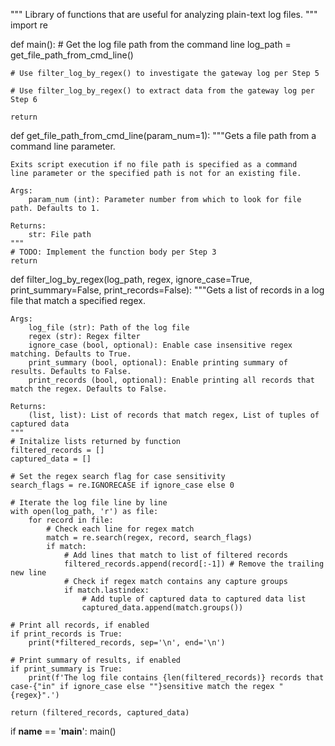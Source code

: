 """
Library of functions that are useful for analyzing plain-text log files.
"""
import re

def main():
    # Get the log file path from the command line
    log_path = get_file_path_from_cmd_line()

    # Use filter_log_by_regex() to investigate the gateway log per Step 5

    # Use filter_log_by_regex() to extract data from the gateway log per Step 6

    return

def get_file_path_from_cmd_line(param_num=1):
    """Gets a file path from a command line parameter.

    Exits script execution if no file path is specified as a command 
    line parameter or the specified path is not for an existing file.

    Args:
        param_num (int): Parameter number from which to look for file path. Defaults to 1.

    Returns:
        str: File path
    """
    # TODO: Implement the function body per Step 3
    return

def filter_log_by_regex(log_path, regex, ignore_case=True, print_summary=False, print_records=False):
    """Gets a list of records in a log file that match a specified regex.

    Args:
        log_file (str): Path of the log file
        regex (str): Regex filter
        ignore_case (bool, optional): Enable case insensitive regex matching. Defaults to True.
        print_summary (bool, optional): Enable printing summary of results. Defaults to False.
        print_records (bool, optional): Enable printing all records that match the regex. Defaults to False.

    Returns:
        (list, list): List of records that match regex, List of tuples of captured data
    """
    # Initalize lists returned by function
    filtered_records = []
    captured_data = []

    # Set the regex search flag for case sensitivity
    search_flags = re.IGNORECASE if ignore_case else 0

    # Iterate the log file line by line
    with open(log_path, 'r') as file:
        for record in file:
            # Check each line for regex match
            match = re.search(regex, record, search_flags)
            if match:
                # Add lines that match to list of filtered records
                filtered_records.append(record[:-1]) # Remove the trailing new line
                # Check if regex match contains any capture groups
                if match.lastindex:
                    # Add tuple of captured data to captured data list
                    captured_data.append(match.groups())

    # Print all records, if enabled
    if print_records is True:
        print(*filtered_records, sep='\n', end='\n')

    # Print summary of results, if enabled
    if print_summary is True:
        print(f'The log file contains {len(filtered_records)} records that case-{"in" if ignore_case else ""}sensitive match the regex "{regex}".')

    return (filtered_records, captured_data)

if __name__ == '__main__':
    main()        
